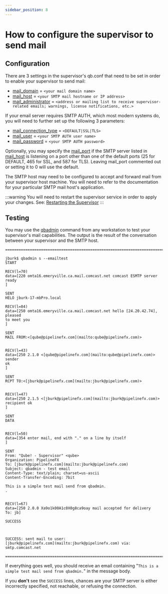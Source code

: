 ```yaml
---
sidebar_position: 8
---
```


# How to configure the supervisor to send mail

## Configuration

There are 3 settings in the supervisor's qb.conf that need to be set in order
to enable your supervisor to send mail:

  * [mail_domain](/administrators-guide/configuration-parameter-reference/mail_domain) = `<your mail domain name>`
  * [mail_host](/administrators-guide/configuration-parameter-reference/mail_host) = `<your SMTP mail hostname or IP address>`
  * [mail_administrator](/administrators-guide/configuration-parameter-reference/mail_administrator) = `<address or mailing list to receive supervisor-related emails; warnings, license notifications, etc.>`

If your email server requires SMTP AUTH, which most modern systems do, you
will need to further set up the following 3 parameters:

  * [mail_connection_type](/administrators-guide/configuration-parameter-reference/mail_connection_type) = `<DEFAULT|SSL|TLS>`
  * [mail_user](/administrators-guide/configuration-parameter-reference/mail_user) = `<your SMTP AUTH user name>`
  * [mail_password](/administrators-guide/configuration-parameter-reference/mail_password) = `<your SMTP AUTH password>`

Optionally, you may specify the [mail_port](/administrators-guide/configuration-parameter-reference/mail_port) if the
SMTP server listed in [mail_host](/administrators-guide/configuration-parameter-reference/mail_host) is listening on a
port other than one of the default ports (25 for DEFAULT, 465 for SSL, and 587
for TLS). Leaving mail_port commented out or setting it to 0 will use the
default.

The SMTP host may need to be configured to accept and forward mail from your
supervisor host machine.  You will need to refer to the documentation for
your particular SMTP mail host's application.

:::warning
You will need to restart the supervisor service in order to apply your
changes. See: [Restarting the
Supervisor](/administrators-guide/managing-qube/common-supervisor-actions/Restarting+the+Supervisor)
:::

## Testing

You may use the [qbadmin](/advanced-users-guide/command-line-reference/qbadmin) command from any workstation
to test your supervisor's mail capabilities.  The output is the result of the
conversation between your supervisor and the SMTP host.

```
==================================================================================

jburk$ qbadmin s --emailtest  
START

RECV(l=70)  
data=[220 omta16.emeryville.ca.mail.comcast.net comcast ESMTP server ready  
]

SENT  
HELO jburk-17-mbPro.local

RECV(l=84)  
data=[250 omta16.emeryville.ca.mail.comcast.net hello [24.20.42.74], pleased
to meet you  
]

SENT  
MAIL FROM:<[qube@pipelinefx.com](mailto:qube@pipelinefx.com)>

  
RECV(l=43)  
data=[250 2.1.0 <[qube@pipelinefx.com](mailto:qube@pipelinefx.com)> sender
ok  
]

SENT  
RCPT TO:<[jburk@pipelinefx.com](mailto:jburk@pipelinefx.com)>

  
RECV(l=47)  
data=[250 2.1.5 <[jburk@pipelinefx.com](mailto:jburk@pipelinefx.com)>
recipient ok  
]

SENT  
DATA

  
RECV(l=50)  
data=[354 enter mail, end with "." on a line by itself  
]

SENT  
From: "Qube! - Supervisor" <qube>  
Organization: PipelineFX  
To: [jburk@pipelinefx.com](mailto:jburk@pipelinefx.com)  
Subject: qbadmin - test email  
Content-Type: text/plain; charset=us-ascii  
Content-Transfer-Encoding: 7bit

This is a simple test mail send from qbadmin.  
.

  
RECV(l=67)  
data=[250 2.0.0 Xa9o1k00A1c0X0g8ca9oay mail accepted for delivery  
To: jb]

SUCCESS



SUCCESS: sent mail to user:
[jburk@pipelinefx.com](mailto:jburk@pipelinefx.com) via: smtp.comcast.net

==================================================================================
```

If everything goes well, you should receive an email containing "`This is a
simple test mail send from qbadmin.`" in the message body.

If you **don't** see the `SUCCESS` lines, chances are your SMTP server is
either incorrectly specified, not reachable, or refusing the connection.

